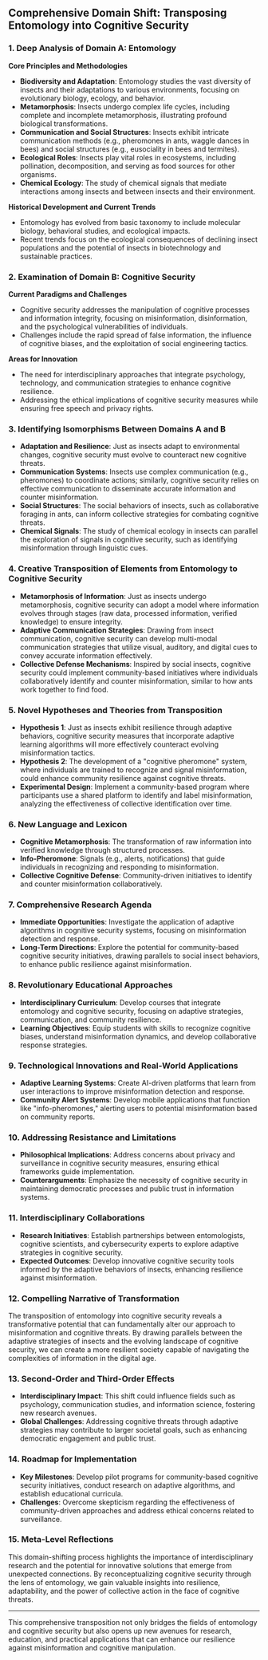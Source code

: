 ## Comprehensive Domain Shift: Transposing Entomology into Cognitive Security

### 1. Deep Analysis of Domain A: Entomology

**Core Principles and Methodologies**
- **Biodiversity and Adaptation**: Entomology studies the vast diversity of insects and their adaptations to various environments, focusing on evolutionary biology, ecology, and behavior.
- **Metamorphosis**: Insects undergo complex life cycles, including complete and incomplete metamorphosis, illustrating profound biological transformations.
- **Communication and Social Structures**: Insects exhibit intricate communication methods (e.g., pheromones in ants, waggle dances in bees) and social structures (e.g., eusociality in bees and termites).
- **Ecological Roles**: Insects play vital roles in ecosystems, including pollination, decomposition, and serving as food sources for other organisms.
- **Chemical Ecology**: The study of chemical signals that mediate interactions among insects and between insects and their environment.

**Historical Development and Current Trends**
- Entomology has evolved from basic taxonomy to include molecular biology, behavioral studies, and ecological impacts.
- Recent trends focus on the ecological consequences of declining insect populations and the potential of insects in biotechnology and sustainable practices.

### 2. Examination of Domain B: Cognitive Security

**Current Paradigms and Challenges**
- Cognitive security addresses the manipulation of cognitive processes and information integrity, focusing on misinformation, disinformation, and the psychological vulnerabilities of individuals.
- Challenges include the rapid spread of false information, the influence of cognitive biases, and the exploitation of social engineering tactics.

**Areas for Innovation**
- The need for interdisciplinary approaches that integrate psychology, technology, and communication strategies to enhance cognitive resilience.
- Addressing the ethical implications of cognitive security measures while ensuring free speech and privacy rights.

### 3. Identifying Isomorphisms Between Domains A and B

- **Adaptation and Resilience**: Just as insects adapt to environmental changes, cognitive security must evolve to counteract new cognitive threats.
- **Communication Systems**: Insects use complex communication (e.g., pheromones) to coordinate actions; similarly, cognitive security relies on effective communication to disseminate accurate information and counter misinformation.
- **Social Structures**: The social behaviors of insects, such as collaborative foraging in ants, can inform collective strategies for combating cognitive threats.
- **Chemical Signals**: The study of chemical ecology in insects can parallel the exploration of signals in cognitive security, such as identifying misinformation through linguistic cues.

### 4. Creative Transposition of Elements from Entomology to Cognitive Security

- **Metamorphosis of Information**: Just as insects undergo metamorphosis, cognitive security can adopt a model where information evolves through stages (raw data, processed information, verified knowledge) to ensure integrity.
- **Adaptive Communication Strategies**: Drawing from insect communication, cognitive security can develop multi-modal communication strategies that utilize visual, auditory, and digital cues to convey accurate information effectively.
- **Collective Defense Mechanisms**: Inspired by social insects, cognitive security could implement community-based initiatives where individuals collaboratively identify and counter misinformation, similar to how ants work together to find food.

### 5. Novel Hypotheses and Theories from Transposition

- **Hypothesis 1**: Just as insects exhibit resilience through adaptive behaviors, cognitive security measures that incorporate adaptive learning algorithms will more effectively counteract evolving misinformation tactics.
- **Hypothesis 2**: The development of a "cognitive pheromone" system, where individuals are trained to recognize and signal misinformation, could enhance community resilience against cognitive threats.
- **Experimental Design**: Implement a community-based program where participants use a shared platform to identify and label misinformation, analyzing the effectiveness of collective identification over time.

### 6. New Language and Lexicon

- **Cognitive Metamorphosis**: The transformation of raw information into verified knowledge through structured processes.
- **Info-Pheromone**: Signals (e.g., alerts, notifications) that guide individuals in recognizing and responding to misinformation.
- **Collective Cognitive Defense**: Community-driven initiatives to identify and counter misinformation collaboratively.

### 7. Comprehensive Research Agenda

- **Immediate Opportunities**: Investigate the application of adaptive algorithms in cognitive security systems, focusing on misinformation detection and response.
- **Long-Term Directions**: Explore the potential for community-based cognitive security initiatives, drawing parallels to social insect behaviors, to enhance public resilience against misinformation.

### 8. Revolutionary Educational Approaches

- **Interdisciplinary Curriculum**: Develop courses that integrate entomology and cognitive security, focusing on adaptive strategies, communication, and community resilience.
- **Learning Objectives**: Equip students with skills to recognize cognitive biases, understand misinformation dynamics, and develop collaborative response strategies.

### 9. Technological Innovations and Real-World Applications

- **Adaptive Learning Systems**: Create AI-driven platforms that learn from user interactions to improve misinformation detection and response.
- **Community Alert Systems**: Develop mobile applications that function like "info-pheromones," alerting users to potential misinformation based on community reports.

### 10. Addressing Resistance and Limitations

- **Philosophical Implications**: Address concerns about privacy and surveillance in cognitive security measures, ensuring ethical frameworks guide implementation.
- **Counterarguments**: Emphasize the necessity of cognitive security in maintaining democratic processes and public trust in information systems.

### 11. Interdisciplinary Collaborations

- **Research Initiatives**: Establish partnerships between entomologists, cognitive scientists, and cybersecurity experts to explore adaptive strategies in cognitive security.
- **Expected Outcomes**: Develop innovative cognitive security tools informed by the adaptive behaviors of insects, enhancing resilience against misinformation.

### 12. Compelling Narrative of Transformation

The transposition of entomology into cognitive security reveals a transformative potential that can fundamentally alter our approach to misinformation and cognitive threats. By drawing parallels between the adaptive strategies of insects and the evolving landscape of cognitive security, we can create a more resilient society capable of navigating the complexities of information in the digital age.

### 13. Second-Order and Third-Order Effects

- **Interdisciplinary Impact**: This shift could influence fields such as psychology, communication studies, and information science, fostering new research avenues.
- **Global Challenges**: Addressing cognitive threats through adaptive strategies may contribute to larger societal goals, such as enhancing democratic engagement and public trust.

### 14. Roadmap for Implementation

- **Key Milestones**: Develop pilot programs for community-based cognitive security initiatives, conduct research on adaptive algorithms, and establish educational curricula.
- **Challenges**: Overcome skepticism regarding the effectiveness of community-driven approaches and address ethical concerns related to surveillance.

### 15. Meta-Level Reflections

This domain-shifting process highlights the importance of interdisciplinary research and the potential for innovative solutions that emerge from unexpected connections. By reconceptualizing cognitive security through the lens of entomology, we gain valuable insights into resilience, adaptability, and the power of collective action in the face of cognitive threats.

---

This comprehensive transposition not only bridges the fields of entomology and cognitive security but also opens up new avenues for research, education, and practical applications that can enhance our resilience against misinformation and cognitive manipulation.
